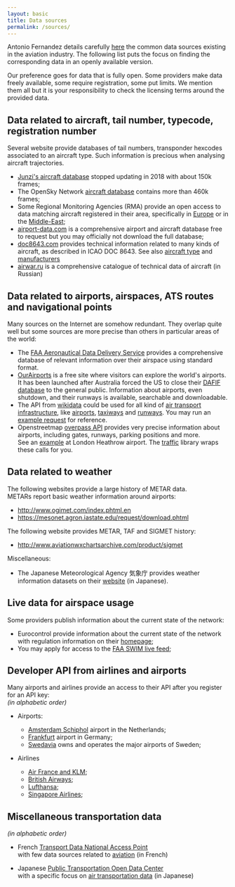 ```yaml
---
layout: basic
title: Data sources
permalink: /sources/
---
```


Antonio Fernandez details carefully [here](https://datascience.aero/data-sources-aviation/) the common data sources existing in the aviation industry. The following list puts the focus on finding the corresponding data in an openly available version.

Our preference goes for data that is fully open. Some providers make data freely available, some require registration, some put limits. We mention them all but it is your responsibility to check the licensing terms around the provided data.

## <i class="fas fa-plane"></i> Data related to aircraft, tail number, typecode, registration number

Several website provide databases of tail numbers, transponder hexcodes associated to an aircraft type. Such information is precious when analysing aircraft trajectories.

- [Junzi's aircraft database](https://junzis.com/adb/) stopped updating in 2018 with about 150k frames;
- The OpenSky Network [aircraft database](https://opensky-network.org/aircraft-database) contains more than 460k frames;
- Some Regional Monitoring Agencies (RMA) provide an open access to data matching aircraft registered in their area, specifically in [Europe](https://www.eurocontrol.int/rmalive/operatorList.do) or in the [Middle-East](midrma.com/en/rvsm);
- [airport-data.com](http://www.airport-data.com/api/doc.php) is a comprehensive airport and aircraft database free to request but you may officially not download the full database;
- [doc8643.com](https://doc8643.com/) provides technical information related to many kinds of aircraft, as described in ICAO DOC 8643. See also [aircraft type](https://www.icao.int/publications/DOC8643/Pages/Search.aspx) and [manufacturers](https://www.icao.int/publications/DOC8643/Pages/Manufacturers.aspx)
- [airwar.ru](http://airwar.ru/) is a comprehensive catalogue of technical data of aircraft (in Russian)

## <i class="fas fa-globe"></i> Data related to airports, airspaces, ATS routes and navigational points

Many sources on the Internet are somehow redundant. They overlap quite well but some sources are more precise than others in particular areas of the world:

- The [FAA Aeronautical Data Delivery Service](https://adds-faa.opendata.arcgis.com/) provides a comprehensive database of relevant information over their airspace using standard format.
- [OurAirports](https://ourairports.com/) is a free site where visitors can explore the world's airports. It has been launched after Australia forced the US to close their [DAFIF database](https://en.wikipedia.org/wiki/DAFIF) to the general public. Information about airports, even shutdown, and their runways is available, searchable and downloadable.
- The API from [wikidata](https://www.wikidata.org/) could be used for all kind of
  [air transport infrastructure](https://commons.wikimedia.org/wiki/Category:Air_transport_infrastructure), like [airports](https://commons.wikimedia.org/wiki/Category:Airports), [taxiways](https://commons.wikimedia.org/wiki/Category:Taxiways) and [runways](https://commons.wikimedia.org/wiki/Category:Runways). You may run an [example request](https://w.wiki/FyU) for reference.
- Openstreetmap [overpass API](https://wiki.openstreetmap.org/wiki/Overpass_API) provides very precise information about airports, including gates, runways, parking positions and more.  
  See an [example](https://www.openstreetmap.org/node/4079636007#map=17/51.47123/-0.45934&layers=TD) at London Heathrow airport. The [traffic](https://traffic-viz.github.io/) library wraps these calls for you.

## <i class="fas fa-umbrella"></i> Data related to weather

The following websites provide a large history of METAR data.  
METARs report basic weather information around airports:
- <http://www.ogimet.com/index.phtml.en>
- <https://mesonet.agron.iastate.edu/request/download.phtml>

The following website provides METAR, TAF and SIGMET history:
- <http://www.aviationwxchartsarchive.com/product/sigmet>

Miscellaneous:
- The Japanese Meteorological Agency 気象庁 provides weather information datasets on their [website](https://www.data.jma.go.jp/developer/index.html) (in Japanese).


## <i class="fas fa-desktop"></i> Live data for airspace usage

Some providers publish information about the current state of the network:
- Eurocontrol provide information about the current state of the network with regulation information on their [homepage](https://www.eurocontrol.int/);
- You may apply for access to the [FAA SWIM live feed](https://scds.swim.faa.gov/);

## <i class="fas fa-plane-departure"></i> Developer API from airlines and airports

Many airports and airlines provide an access to their API after you register for an API key:  
*(in alphabetic order)*

- Airports:
    - [Amsterdam Schiphol](https://developer.schiphol.nl/) airport in the Netherlands;
    - [Frankfurt](https://developer.fraport.de/) airport in Germany;
    - [Swedavia](https://apideveloper.swedavia.se/) owns and operates the major airports of Sweden;

- Airlines
    - [Air France and KLM](https://developer.airfranceklm.com/);
    - [British Airways](https://developer.iairgroup.com/british_airways);
    - [Lufthansa](https://developer.lufthansa.com/);
    - [Singapore Airlines](https://developer.singaporeair.com/docs/Flight_Status/);

## <i class="fas fa-subway"></i> Miscellaneous transportation data

*(in alphabetic order)*

- French [Transport Data National Access Point](https://transport.data.gouv.fr/)  
  with few data sources related to [aviation](https://transport.data.gouv.fr/datasets?type=air-transport) (in French)

- Japanese [Public Transportation Open Data Center](https://www.odpt.org/)  
  with a specific focus on [air transportation data](https://ckan.odpt.org/dataset?tags=%E8%88%AA%E7%A9%BA) (in Japanese)